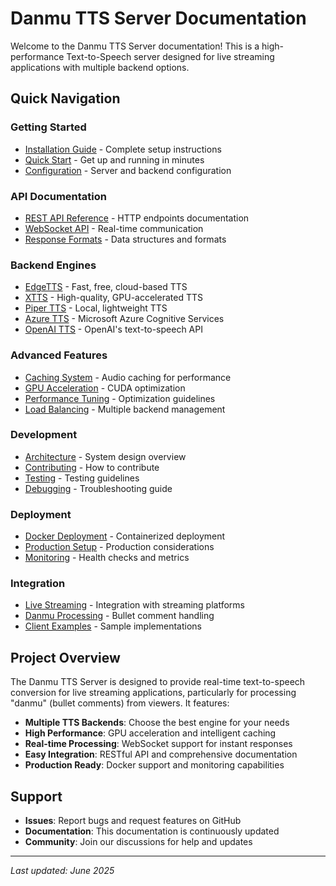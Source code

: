 # Danmu TTS Server Documentation

Welcome to the Danmu TTS Server documentation! This is a high-performance Text-to-Speech server designed for live streaming applications with multiple backend options.

## Quick Navigation

### Getting Started

- [Installation Guide](installation.md) - Complete setup instructions
- [Quick Start](quick-start.md) - Get up and running in minutes
- [Configuration](configuration.md) - Server and backend configuration

### API Documentation

- [REST API Reference](api/rest-api.md) - HTTP endpoints documentation
- [WebSocket API](api/websocket-api.md) - Real-time communication
- [Response Formats](api/response-formats.md) - Data structures and formats

### Backend Engines

- [EdgeTTS](backends/edge-tts.md) - Fast, free, cloud-based TTS
- [XTTS](backends/xtts.md) - High-quality, GPU-accelerated TTS
- [Piper TTS](backends/piper-tts.md) - Local, lightweight TTS
- [Azure TTS](backends/azure-tts.md) - Microsoft Azure Cognitive Services
- [OpenAI TTS](backends/openai-tts.md) - OpenAI's text-to-speech API

### Advanced Features

- [Caching System](advanced/caching.md) - Audio caching for performance
- [GPU Acceleration](advanced/gpu-acceleration.md) - CUDA optimization
- [Performance Tuning](advanced/performance.md) - Optimization guidelines
- [Load Balancing](advanced/load-balancing.md) - Multiple backend management

### Development

- [Architecture](development/architecture.md) - System design overview
- [Contributing](development/contributing.md) - How to contribute
- [Testing](development/testing.md) - Testing guidelines
- [Debugging](development/debugging.md) - Troubleshooting guide

### Deployment

- [Docker Deployment](deployment/docker.md) - Containerized deployment
- [Production Setup](deployment/production.md) - Production considerations
- [Monitoring](deployment/monitoring.md) - Health checks and metrics

### Integration

- [Live Streaming](integration/streaming.md) - Integration with streaming platforms
- [Danmu Processing](integration/danmu.md) - Bullet comment handling
- [Client Examples](integration/examples.md) - Sample implementations

## Project Overview

The Danmu TTS Server is designed to provide real-time text-to-speech conversion for live streaming applications, particularly for processing "danmu" (bullet comments) from viewers. It features:

- **Multiple TTS Backends**: Choose the best engine for your needs
- **High Performance**: GPU acceleration and intelligent caching
- **Real-time Processing**: WebSocket support for instant responses
- **Easy Integration**: RESTful API and comprehensive documentation
- **Production Ready**: Docker support and monitoring capabilities

## Support

- **Issues**: Report bugs and request features on GitHub
- **Documentation**: This documentation is continuously updated
- **Community**: Join our discussions for help and updates

---

_Last updated: June 2025_
